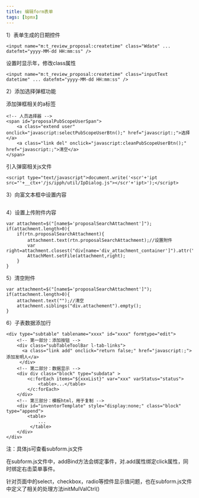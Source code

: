 ```yaml
---
title: 编辑form表单
tags: [bpmx]
---
```


1）表单生成的日期控件

```
<input name="m:t_review_proposal:createtime" class="Wdate" ... datefmt="yyyy-MM-dd HH:mm:ss" />
```

设置时显示年，修改class属性

```
<input name="m:t_review_proposal:createtime" class="inputText datetime" ... datefmt="yyyy-MM-dd HH:mm:ss" />
```

2）添加选择弹框功能

添加弹框相关的a标签

```
<!-- 人员选择器 -->
<span id="proposalPubScopeUserSpan">
    <a class="extend user" onclick="javascript:selectPubScopeUserBtn();" href="javascript:;">选择</a>
    <a class="link del" onclick="javascript:cleanPubScopeUserBtn();" href="javascript:;">清空</a>
</span>
```

引入弹窗相关js文件

```
<script type="text/javascript">document.write('<scr'+'ipt src="'+__ctx+'/js/ipph/util/IpDialog.js"></scr'+'ipt>');</script>
```

3）向富文本框中设置内容

```

```

4）设置上传附件内容

```
var attachment=$("[name$='proposalSearchAttachment']");
if(attachment.length>0){
    if(rtn.proposalSearchAttachment){
        attachment.text(rtn.proposalSearchAttachment);//设置附件
        var right=attachment.closest("div[name='div_attachment_container']").attr("right");
        AttachMent.setFile(attachment,right);
    }
}
```

5）清空附件

```
var attachment=$("[name$='proposalSearchAttachment']");
if(attachment.length>0){
    attachment.text("");//清空
    attachment.siblings("div.attachement").empty();
}
```

6）子表数据添加行

```
<div type="subtable" tablename="xxxx" id="xxxx" formtype="edit">
    <!-- 第一部分：添加按钮 -->
    <div class="subTableToolBar l-tab-links">
      <a class="link add" onclick="return false;" href="javascript:;">添加发明人</a>
     </div>
    <!-- 第二部分：数据显示 -->
    <div div class="block" type="subdata" >
        <c:forEach items="${xxxList}" var="xxx" varStatus="status">
            <table>...</table>
        </c:forEach>
    </div>
    <!-- 第三部分：模板html，用于复制 -->
    <div id="inventorTemplate" style="display:none;" class="block" type="append">
        <table>
            ...
         </table>
    </div>
</div>
```

注：具体js可查看subform.js文件

在subform.js文件中，addBind方法会绑定事件，对.add属性绑定click属性，同时绑定右击菜单事件。

针对页面中的select，checkbox，radio等控件显示值问题，也在subform.js文件中定义了相关的处理方法initMulValCtrl()
